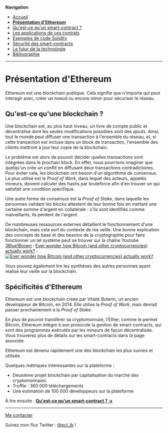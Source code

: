 **Navigation**
* [Accueil](index.html)
* [**Présentation d'Ethereum**](ethereum.html)
* [Qu'est-ce qu'un smart-contract ?](smartcontracts.html)
* [Les applications de ces contrats](applications.html)
* [Exemples de code Solidity](exemples.html)
* [Sécurité des smart-contracts](securite.html)
* [Le futur de la technologie](futur.html)
* [Bibliographie](bibliographie.html)

___
# Présentation d'Ethereum

Ethereum est une blockchain publique. Cela signifie que n'importe qui peut interagir avec, créer un noeud ou encore miner pour sécuriser le réseau.

## Qu'est-ce qu'une blockchain ?

Une blockchain est, au plus haut niveau, un livre de compte public et décentralisé dont les seules modifications possibles sont des ajouts.
Ainsi, tout le monde peut diffuser une transaction à l'ensemble du réseau, et, si cette transaction est incluse dans un block de transaction, l'ensemble
des clients mettront à jour leur copie de la blockchain.

Le problème est alors de pouvoir décider quelles transactions sont intégrées dans le prochain block. En effet, nous pourrions imaginer que quelqu'un crée un conflit
en diffusant deux transactions contradictoires. Pour éviter cela, les blockchain ont besoin d'un algorithme de consensus. Le plus utilisé est le _Proof of Work_,
dans lequel des acteurs, appelés mineurs, doivent calculer des hashs par bruteforce afin d'en trouver un qui satisfait une condition spécifique.

Une autre forme de consensus est la _Proof of Stake_, dans laquelle les personnes validant les blocks attestent de leur bonne fois en mettant une certaine somme d'argent
en collatérale : s'ils sont identifiés comme malveillants, ils perdent de l'argent.

De nombreuses ressources externes détaillent le fonctionnement d'une blockchain, mais cela sort du contexte de ma veille. Une bonne explication des concepts de base 
et des besoins de la cryptographie pour faire fonctionner un tel système peut se trouver sur la chaîne Youtube [3Blue1Brown](https://www.youtube.com/channel/UCYO_jab_esuFRV4b17AJtAw) :
[Ever wonder how Bitcoin (and other cryptocurrencies) actually work?](https://www.youtube.com/watch?v=bBC-nXj3Ng4) :
[![Ever wonder how Bitcoin (and other cryptocurrencies) actually work?](https://img.youtube.com/vi/bBC-nXj3Ng4/0.jpg)](https://www.youtube.com/watch?v=bBC-nXj3Ng4)

Vous pouvez également lire les synthèses des autres personnes ayant réalisé leur veille sur la blockchain.

## Spécificités d'Ethereum

Ethereum est une blockchain créée par Vitalik Buterin, un ancien développeur de Bitcoin, en 2014. Elle utilise la _Proof of Work_, mais devrait passer prochainement à la _Proof of Stake_.

En plus de pouvoir transférer sa cryptomonnaie, l'Ether, comme le permet Bitcoin, Ethereum intègre à son protocole la gestion de smart-contracts, qui sont des programmes exécutés par les mineurs de façon décentralisée.
Vous trouverez plus de détails sur les smart-contracts dans la page associée.

Ethereum est devenu rapidement une des blockchain les plus suivies et utilisée.

Quelques métriques intéressantes sur la plateforme :
* Deuxième projet blockchain par capitalisation du marché des cryptomonnaies
* Truffle : 360 000 téléchargements
* Une estimation de 100 000 développeurs sur la plateforme

À lire ensuite : [**Qu'est-ce qu'un smart-contract ? ->**](smartcontracts.html)

___
[Me contacter](mailto://leo.besancon@ecl14.ec-lyon.fr)

Suivez mon flux Twitter : [@ecl_lb](https://twitter.com/ecl_lb) !
